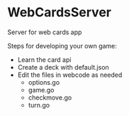 # WebCardsServer
Server for web cards app

Steps for developing your own game:
- Learn the card api
- Create a deck with default.json
- Edit the files in webcode as needed
	- options.go
	- game.go
	- checkmove.go
	- turn.go
